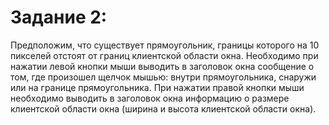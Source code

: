 # Задание 2:

Предположим, что существует прямоугольник, границы которого на 10 
пикселей отстоят от границ клиентской области окна. Необходимо при 
нажатии левой кнопки мыши выводить в заголовок окна сообщение о 
том, где произошел щелчок мышью: внутри прямоугольника, снаружи 
или на границе прямоугольника. При нажатии правой кнопки мыши 
необходимо выводить в заголовок окна информацию о размере 
клиентской области окна (ширина и высота клиентской области окна).
